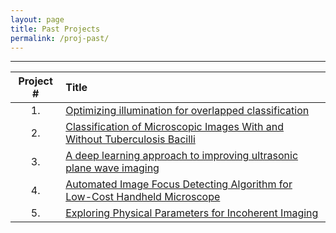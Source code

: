 ```yaml
---
layout: page
title: Past Projects
permalink: /proj-past/
---
```

---
| Project #                   |Title            
|:---------------------------:|:-------------------------------
|1.                           |[ Optimizing illumination for overlapped classification](/past_projects/Spring_2019/01_Amey/project_template.html)
|2.                           |[ Classification of Microscopic Images With and Without Tuberculosis Bacilli](/past_projects/Spring_2019/02_BME590_final_project_Zhen+Huisi/project_template.html)
|3.                           |[A deep learning approach to improving ultrasonic plane wave imaging](/past_projects/Spring_2019/04_james_long/project_template.html)
|4.                           |[Automated Image Focus Detecting Algorithm for Low-Cost Handheld Microscope](/past_projects/Spring_2019/05_ChelalesDeutch/project_template.html)
|5.                           |[ Exploring Physical Parameters for Incoherent Imaging](/past_projects/Spring_2019/06_Davis/project_template.html)
